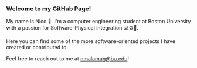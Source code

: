 ### Welcome to my GitHub Page!
My name is Nico 👋. I'm a computer engineering student at Boston University with a passion for Software-Physical integration 💻⚙️🔧. 

Here you can find some of the more software-oriented projects I have created or contributed to. 

Feel free to reach out to me at nmalamug@bu.edu!

<!--
**nmalamug/nmalamug** is a ✨ _special_ ✨ repository because its `README.md` (this file) appears on your GitHub profile.

Here are some ideas to get you started:

- 🔭 I’m currently working on ...
- 🌱 I’m currently learning ...
- 👯 I’m looking to collaborate on ...
- 🤔 I’m looking for help with ...
- 💬 Ask me about ...
- 📫 How to reach me: ...
- 😄 Pronouns: ...
- ⚡ Fun fact: ...
-->
